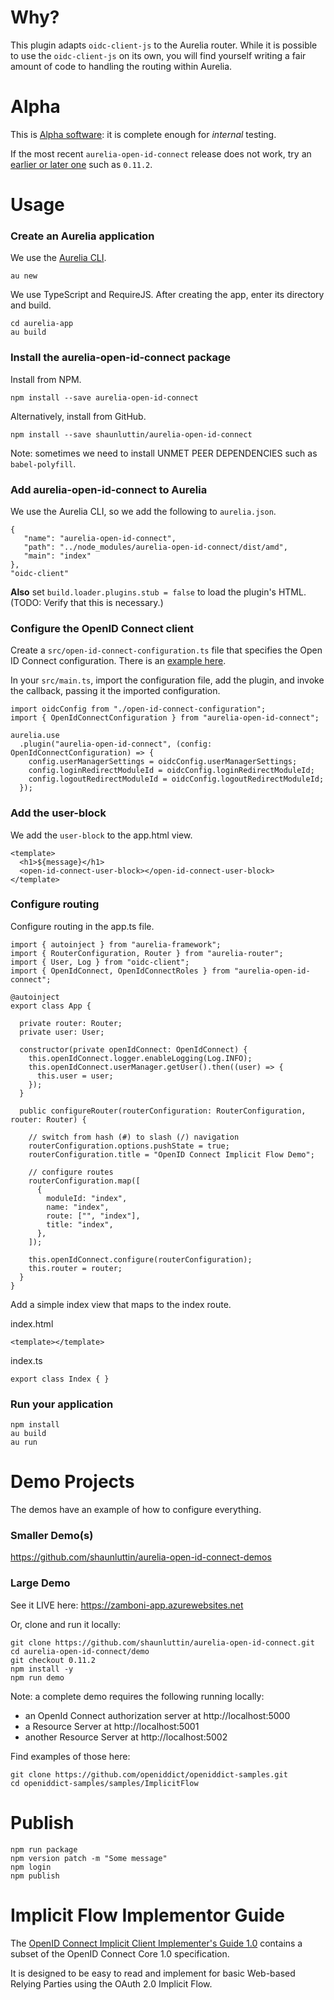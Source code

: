 # Why?

This plugin adapts `oidc-client-js` to the Aurelia router. While it is possible to use the `oidc-client-js` on its own, you will find yourself writing a fair amount of code to handling the routing within Aurelia.

# Alpha

This is [Alpha software][alpha-software]: it is complete enough for *internal* testing.

If the most recent `aurelia-open-id-connect` release does not work, try an [earlier or later one][0] such as `0.11.2`.

# Usage 

### Create an Aurelia application

We use the [Aurelia CLI][aurelia-cli].

    au new

We use TypeScript and RequireJS. After creating the app, enter its directory and build.

    cd aurelia-app
    au build

### Install the aurelia-open-id-connect package

Install from NPM.

    npm install --save aurelia-open-id-connect

Alternatively, install from GitHub.

    npm install --save shaunluttin/aurelia-open-id-connect

Note: sometimes we need to install UNMET PEER DEPENDENCIES such as `babel-polyfill`.

### Add aurelia-open-id-connect to Aurelia

We use the Aurelia CLI, so we add the following to `aurelia.json`.

    {
       "name": "aurelia-open-id-connect",
       "path": "../node_modules/aurelia-open-id-connect/dist/amd",
       "main": "index"
    },
    "oidc-client"

**Also** set `build.loader.plugins.stub = false` to load the plugin's HTML. (TODO: Verify that this is necessary.)

### Configure the OpenID Connect client

Create a `src/open-id-connect-configuration.ts` file that specifies the Open ID Connect configuration. There is an [example here](/open-id-connect-configuration.ts.example).

In your `src/main.ts`, import the configuration file, add the plugin, and invoke the callback, passing it the imported configuration. 

    import oidcConfig from "./open-id-connect-configuration";
    import { OpenIdConnectConfiguration } from "aurelia-open-id-connect";

    aurelia.use
      .plugin("aurelia-open-id-connect", (config: OpenIdConnectConfiguration) => {
        config.userManagerSettings = oidcConfig.userManagerSettings;
        config.loginRedirectModuleId = oidcConfig.loginRedirectModuleId;
        config.logoutRedirectModuleId = oidcConfig.logoutRedirectModuleId;
      });

### Add the user-block

We add the `user-block` to the app.html view.

    <template>
      <h1>${message}</h1>
      <open-id-connect-user-block></open-id-connect-user-block>
    </template>

### Configure routing

Configure routing in the app.ts file.

    import { autoinject } from "aurelia-framework";
    import { RouterConfiguration, Router } from "aurelia-router";
    import { User, Log } from "oidc-client";
    import { OpenIdConnect, OpenIdConnectRoles } from "aurelia-open-id-connect";

    @autoinject
    export class App {

      private router: Router;
      private user: User;

      constructor(private openIdConnect: OpenIdConnect) {
        this.openIdConnect.logger.enableLogging(Log.INFO);
        this.openIdConnect.userManager.getUser().then((user) => {
          this.user = user;
        });
      }

      public configureRouter(routerConfiguration: RouterConfiguration, router: Router) {

        // switch from hash (#) to slash (/) navigation
        routerConfiguration.options.pushState = true;
        routerConfiguration.title = "OpenID Connect Implicit Flow Demo";

        // configure routes
        routerConfiguration.map([
          {
            moduleId: "index",
            name: "index",
            route: ["", "index"],
            title: "index",
          },
        ]);

        this.openIdConnect.configure(routerConfiguration);
        this.router = router;
      }
    }

Add a simple index view that maps to the index route.

index.html

    <template></template>

index.ts
 
    export class Index { }

### Run your application

    npm install
    au build
    au run

# Demo Projects

The demos have an example of how to configure everything. 

### Smaller Demo(s)

https://github.com/shaunluttin/aurelia-open-id-connect-demos

### Large Demo

See it LIVE here: https://zamboni-app.azurewebsites.net

Or, clone and run it locally:

    git clone https://github.com/shaunluttin/aurelia-open-id-connect.git
    cd aurelia-open-id-connect/demo
    git checkout 0.11.2
    npm install -y
    npm run demo

Note: a complete demo requires the following running locally:

* an OpenId Connect authorization server at http://localhost:5000
* a Resource Server at http://localhost:5001
* another Resource Server at http://localhost:5002

Find examples of those here:

    git clone https://github.com/openiddict/openiddict-samples.git
    cd openiddict-samples/samples/ImplicitFlow

# Publish

    npm run package
    npm version patch -m "Some message"
    npm login
    npm publish

# Implicit Flow Implementor Guide

The [OpenID Connect Implicit Client Implementer's Guide 1.0][1] contains a subset of the OpenID Connect Core 1.0 specification.

It is designed to be easy to read and implement for basic Web-based Relying Parties using the OAuth 2.0 Implicit Flow.

[0]: https://github.com/shaunluttin/aurelia-open-id-connect/releases
[1]: http://openid.net/specs/openid-connect-implicit-1_0.html
[alpha-software]: https://blog.codinghorror.com/alpha-beta-and-sometimes-gamma/
[aurelia-cli]: https://www.npmjs.com/package/aurelia-cli
